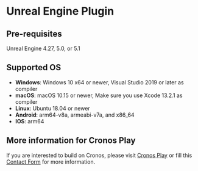 # Unreal Engine Plugin

## Pre-requisites

Unreal Engine 4.27, 5.0, or 5.1

## Supported OS

* **Windows**: Windows 10 x64 or newer, Visual Studio 2019 or later as compiler
* **macOS**: macOS 10.15 or newer, Make sure you use Xcode 13.2.1 as compiler
* **Linux**: Ubuntu 18.04 or newer
* **Android**: arm64-v8a, armeabi-v7a, and x86\_64
* **IOS**: arm64

## More information for Cronos Play

If you are interested to build on Cronos, please visit [Cronos Play](https://cronos.org/play) or fill this [Contact Form](https://airtable.com/shrCt6wWy87WrEXr8) for more information.
